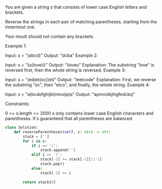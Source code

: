 You are given a string s that consists of lower case English letters and brackets. 

Reverse the strings in each pair of matching parentheses, starting from the innermost one.

Your result should not contain any brackets.

 

Example 1:

Input: s = "(abcd)"
Output: "dcba"
Example 2:

Input: s = "(u(love)i)"
Output: "iloveu"
Explanation: The substring "love" is reversed first, then the whole string is reversed.
Example 3:

Input: s = "(ed(et(oc))el)"
Output: "leetcode"
Explanation: First, we reverse the substring "oc", then "etco", and finally, the whole string.
Example 4:

Input: s = "a(bcdefghijkl(mno)p)q"
Output: "apmnolkjihgfedcbq"
 

Constraints:

0 <= s.length <= 2000
s only contains lower case English characters and parentheses.
It's guaranteed that all parentheses are balanced.

```Python
class Solution:
    def reverseParentheses(self, s: str) -> str:
        stack = ['']
        for i in s:
            if i == '(':
                stack.append('')
            elif i == ')':
                stack[-2] += stack[-1][::-1]
                stack.pop()
            else:
                stack[-1] += i
    
        return stack[0]
 ```
